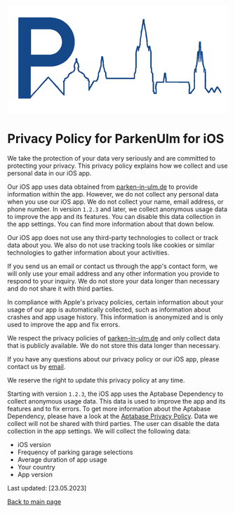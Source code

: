 <div align="center">
  <img width="500" src="../assets/github-header.png">
</div>

# Privacy Policy for ParkenUlm for iOS

We take the protection of your data very seriously and are committed to
protecting your privacy. This privacy policy explains how we collect and
use personal data in our iOS app.

Our iOS app uses data obtained from
[parken-in-ulm.de](https://www.parken-in-ulm.de/) to provide information
within the app. However, we do not collect any personal data when you
use our iOS app. We do not collect your name, email address, or phone
number. In version `1.2.3` and later, we collect anonymous usage data to improve the app and its features. You can disable this data collection in the app settings. You can find more information about that down below.

Our iOS app does not use any third-party technologies to collect or
track data about you. We also do not use tracking tools like cookies or
similar technologies to gather information about your activities.

If you send us an email or contact us through the app's contact form, we
will only use your email address and any other information you provide
to respond to your inquiry. We do not store your data longer than
necessary and do not share it with third parties.

In compliance with Apple's privacy policies, certain information about
your usage of our app is automatically collected, such as information
about crashes and app usage history. This information is anonymized and
is only used to improve the app and fix errors.

We respect the privacy policies of
[parken-in-ulm.de](https://www.parken-in-ulm.de/) and only collect data
that is publicly available. We do not store this data longer than
necessary.

If you have any questions about our privacy policy or our iOS app,
please contact us by [email](mailto:bircni@icloud.com).

We reserve the right to update this privacy policy at any time.

Starting with version `1.2.3`, the iOS app uses the Aptabase Dependency
to collect anonymous usage data. This data is used to improve the app
and its features and to fix errors. To get more information about the Aptabase
Dependency, please have a look at the [Aptabase Privacy Policy](https://aptabase.com/legal/privacy).
Data we collect will not be shared with third parties.
The user can disable the data collection in the app settings.
We will collect the following data:

- iOS version
- Frequency of parking garage selections
- Average duration of app usage
- Your country
- App version

Last updated: \[23.05.2023\]

[Back to main page](./README.md)